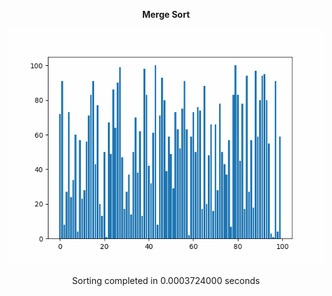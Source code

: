 <p align="center" style="font-weight: Bold;">Merge Sort</p>
<p align="center">
  <img src="sorting_animation.gif" alt="Sorting Animation" width="600"/>
  <p align="center" style="font-weight: normal;">Sorting completed in 0.0003724000 seconds</p>
</p>
<h1 align="center"></h1>
